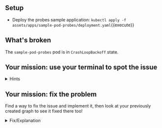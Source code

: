 ## Setup

* Deploy the probes sample application: 
`kubectl apply -f assets/apps/sample-pod-probes/deployment.yaml`{{execute}}

## What's broken

The `sample-pod-probes` pod is in `CrashLoopBackoff` state.

## Your mission: use your terminal to spot the issue

<details>
<summary>Hints</summary>
The pod list has a `STATUS` column telling you in which state the pod is.
<br/><br/>

If you `kubectl describe pod <POD_NAME>` you will see some more details about
the life of the pod and what is going wrong. <br/><br/>

Also go to your [logs explorer](https://app.datadoghq.com/logs) and add filters
to your query to filter the logs of your pods. <br/><br/>

Pods logs are also visible using `kubectl logs`.
</details>

## Your mission: fix the problem

Find a way to fix the issue and implement it, then look at your previously
created graph to see it fixed there too!

<details>
<summary>Fix/Explanation</summary>
The pod is failing liveness checks.<br/><br/> 

The application requires a header `X-Should-Pass-Liveness: true` to pass liveness checks.<br/><br/>

The probe definition allows setting a custom HTTP header:<br/>
```
        livenessProbe:
          httpGet:
            path: /live
            port: 8080
            httpHeaders:
              - name: X-Should-Pass-Liveness
                value: true
```

Use `kubectl edit` to add the `httpHeaders` to your liveness check.<br/><br/>

We included a sample patch as a solution `cat assets/apps/fixes/pod-probes-liveness-fix.yaml`.
</details>
